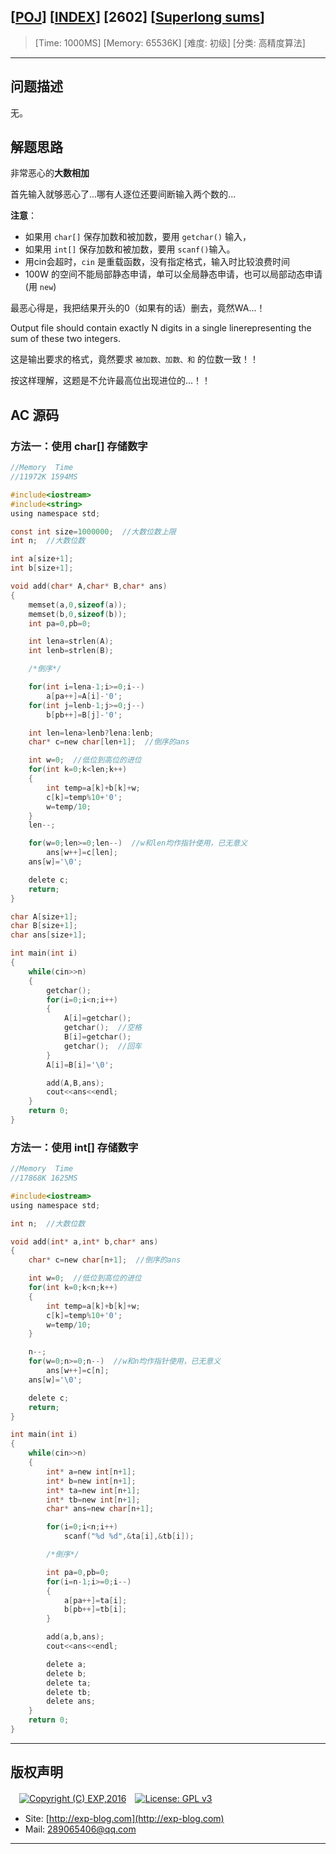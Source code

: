 ## [[POJ](http://poj.org/)] [[INDEX](https://github.com/lyy289065406/POJ-Solving-Reports)] [2602] [[Superlong sums](http://poj.org/problem?id=2602)]

> [Time: 1000MS] [Memory: 65536K] [难度: 初级] [分类: 高精度算法]

------

## 问题描述

无。


## 解题思路


非常恶心的**大数相加**

首先输入就够恶心了...哪有人逐位还要间断输入两个数的...


**注意**：

- 如果用 `char[]` 保存加数和被加数，要用 `getchar()` 输入，
- 如果用 `int[]` 保存加数和被加数，要用 `scanf()`输入。
- 用cin会超时，`cin` 是重载函数，没有指定格式，输入时比较浪费时间
- 100W 的空间不能局部静态申请，单可以全局静态申请，也可以局部动态申请(用 `new`)


最恶心得是，我把结果开头的0（如果有的话）删去，竟然WA...！

Output file should contain exactly N digits in a single linerepresenting the sum of these two integers.

这是输出要求的格式，竟然要求 `被加数、加数、和` 的位数一致！！

按这样理解，这题是不允许最高位出现进位的...！！


## AC 源码

### 方法一：使用 char[] 存储数字

```c
//Memory  Time 
//11972K 1594MS 

#include<iostream>
#include<string>
using namespace std;

const int size=1000000;  //大数位数上限
int n;  //大数位数

int a[size+1];
int b[size+1];

void add(char* A,char* B,char* ans)
{
	memset(a,0,sizeof(a));
	memset(b,0,sizeof(b));
	int pa=0,pb=0;

	int lena=strlen(A);
	int lenb=strlen(B);

	/*倒序*/

	for(int i=lena-1;i>=0;i--)
		a[pa++]=A[i]-'0';
	for(int j=lenb-1;j>=0;j--)
		b[pb++]=B[j]-'0';

	int len=lena>lenb?lena:lenb;
	char* c=new char[len+1];  //倒序的ans

	int w=0;  //低位到高位的进位
	for(int k=0;k<len;k++)
	{
		int temp=a[k]+b[k]+w;
		c[k]=temp%10+'0';
		w=temp/10;
	}
	len--;

	for(w=0;len>=0;len--)  //w和len均作指针使用，已无意义
		ans[w++]=c[len];
	ans[w]='\0';

	delete c;
	return;
}

char A[size+1];
char B[size+1];
char ans[size+1];

int main(int i)
{
	while(cin>>n)
	{
		getchar();
		for(i=0;i<n;i++)
		{
			A[i]=getchar();
			getchar();  //空格
			B[i]=getchar();
			getchar();  //回车
		}
		A[i]=B[i]='\0';

		add(A,B,ans);
		cout<<ans<<endl;
	}
	return 0;
}
```

### 方法一：使用 int[] 存储数字

```c
//Memory  Time 
//17868K 1625MS

#include<iostream>
using namespace std;

int n;  //大数位数

void add(int* a,int* b,char* ans)
{
	char* c=new char[n+1];  //倒序的ans

	int w=0;  //低位到高位的进位
	for(int k=0;k<n;k++)
	{
		int temp=a[k]+b[k]+w;
		c[k]=temp%10+'0';
		w=temp/10;
	}

	n--;
	for(w=0;n>=0;n--)  //w和n均作指针使用，已无意义
		ans[w++]=c[n];
	ans[w]='\0';

	delete c;
	return;
}

int main(int i)
{
	while(cin>>n)
	{
		int* a=new int[n+1];
		int* b=new int[n+1];
		int* ta=new int[n+1];
		int* tb=new int[n+1];
		char* ans=new char[n+1];

		for(i=0;i<n;i++)
			scanf("%d %d",&ta[i],&tb[i]);

		/*倒序*/

		int pa=0,pb=0;
		for(i=n-1;i>=0;i--)
		{
			a[pa++]=ta[i];
			b[pb++]=tb[i];
		}

		add(a,b,ans);
		cout<<ans<<endl;

		delete a;
		delete b;
		delete ta;
		delete tb;
		delete ans;
	}
	return 0;
}
```


------

## 版权声明

　[![Copyright (C) EXP,2016](https://img.shields.io/badge/Copyright%20(C)-EXP%202016-blue.svg)](http://exp-blog.com)　[![License: GPL v3](https://img.shields.io/badge/License-GPL%20v3-blue.svg)](https://www.gnu.org/licenses/gpl-3.0)
  

- Site: [http://exp-blog.com](http://exp-blog.com) 
- Mail: <a href="mailto:289065406@qq.com?subject=[EXP's Github]%20Your%20Question%20（请写下您的疑问）&amp;body=What%20can%20I%20help%20you?%20（需要我提供什么帮助吗？）">289065406@qq.com</a>


------
